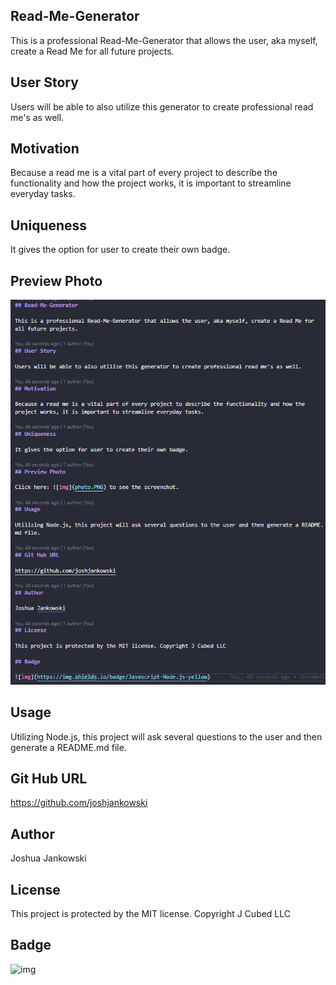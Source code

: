 ## Read-Me-Generator

This is a professional Read-Me-Generator that allows the user, aka myself, create a Read Me for all future projects.

## User Story

Users will be able to also utilize this generator to create professional read me's as well.

## Motivation

Because a read me is a vital part of every project to describe the functionality and how the project works, it is important to streamline everyday tasks.

## Uniqueness

It gives the option for user to create their own badge.

## Preview Photo

![img](./photo.PNG)

## Usage

Utilizing Node.js, this project will ask several questions to the user and then generate a README.md file.

## Git Hub URL

https://github.com/joshjankowski

## Author

Joshua Jankowski

## License

This project is protected by the MIT license. Copyright J Cubed LLC

## Badge

![img](https://img.shields.io/badge/Javascript-Node.js-yellow)